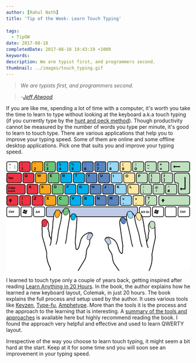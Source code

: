 ```yaml
---
author: [Rahul Nath]
title: 'Tip of the Week: Learn Touch Typing'
  
tags:
  - TipOW
date: 2017-08-18
completedDate: 2017-08-18 19:43:19 +1000
keywords:
description: We are typist first, and programmers second.
thumbnail: ../images/touch_typing.gif
---
```


> _We are typists first, and programmers second._

> -[_Jeff Atwood_](https://blog.codinghorror.com/we-are-typists-first-programmers-second/)

If you are like me, spending a lot of time with a computer, it's worth you take the time to learn to type without looking at the keyboard a.k.a touch typing (if you currently type by the [hunt and peck method](https://en.wikipedia.org/wiki/Typing#Hunt_and_peck)). Though productivity cannot be measured by the number of words you type per minute, it's good to learn to touch type. There are various applications that help you to improve your typing speed. Some of them are online and some offline desktop applications. Pick one that suits you and improve your typing speed.

<img src="../images/touch_typing.gif" alt="Touch Typing layout" alt="center" >

I learned to touch type only a couple of years back, getting inspired after reading [Learn Anything in 20 Hours](http://amzn.to/2hmblsw). In the book, the author explains how he learned a new keyboard layout, Colemak, in just 20 hours. The book explains the full process and setup used by the author. It uses various tools like [Keyzen](https://wwwtyro.github.io/keyzen/), [Type-fu](http://type-fu.com/), [Amphetype](https://github.com/webiest/amphetype). More than the tools it is the process and the approach to the learning that is interesting. A [summary of the tools and approaches](https://first20hours.com/typing/) is available here but highly recommend reading the book. I found the approach very helpful and effective and used to learn QWERTY layout.

Irrespective of the way you choose to learn touch typing, it might seem a bit hard at the start. Keep at it for some time snd you will soon see an improvement in your typing speed.
